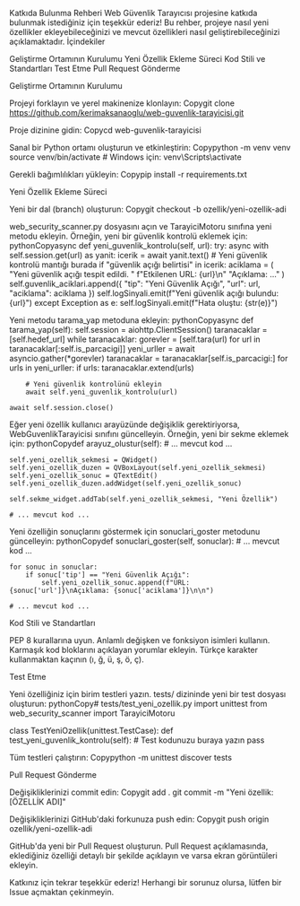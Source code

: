 Katkıda Bulunma Rehberi
Web Güvenlik Tarayıcısı projesine katkıda bulunmak istediğiniz için teşekkür ederiz! Bu rehber, projeye nasıl yeni özellikler ekleyebileceğinizi ve mevcut özellikleri nasıl geliştirebileceğinizi açıklamaktadır.
İçindekiler

Geliştirme Ortamının Kurulumu
Yeni Özellik Ekleme Süreci
Kod Stili ve Standartları
Test Etme
Pull Request Gönderme

Geliştirme Ortamının Kurulumu

Projeyi forklayın ve yerel makinenize klonlayın:
Copygit clone https://github.com/kerimaksanaoglu/web-guvenlik-tarayicisi.git

Proje dizinine gidin:
Copycd web-guvenlik-tarayicisi

Sanal bir Python ortamı oluşturun ve etkinleştirin:
Copypython -m venv venv
source venv/bin/activate  # Windows için: venv\Scripts\activate

Gerekli bağımlılıkları yükleyin:
Copypip install -r requirements.txt


Yeni Özellik Ekleme Süreci

Yeni bir dal (branch) oluşturun:
Copygit checkout -b ozellik/yeni-ozellik-adi

web_security_scanner.py dosyasını açın ve TarayiciMotoru sınıfına yeni metodu ekleyin. Örneğin, yeni bir güvenlik kontrolü eklemek için:
pythonCopyasync def yeni_guvenlik_kontrolu(self, url):
    try:
        async with self.session.get(url) as yanit:
            icerik = await yanit.text()
            # Yeni güvenlik kontrolü mantığı burada
            if "güvenlik açığı belirtisi" in icerik:
                aciklama = (
                    "Yeni güvenlik açığı tespit edildi. "
                    f"Etkilenen URL: {url}\n"
                    "Açıklama: ..."
                )
                self.guvenlik_aciklari.append({
                    "tip": "Yeni Güvenlik Açığı",
                    "url": url,
                    "aciklama": aciklama
                })
                self.logSinyali.emit(f"Yeni güvenlik açığı bulundu: {url}")
    except Exception as e:
        self.logSinyali.emit(f"Hata oluştu: {str(e)}")

Yeni metodu tarama_yap metoduna ekleyin:
pythonCopyasync def tarama_yap(self):
    self.session = aiohttp.ClientSession()
    taranacaklar = [self.hedef_url]
    while taranacaklar:
        gorevler = [self.tara(url) for url in taranacaklar[:self.is_parcacigi]]
        yeni_urller = await asyncio.gather(*gorevler)
        taranacaklar = taranacaklar[self.is_parcacigi:]
        for urls in yeni_urller:
            if urls:
                taranacaklar.extend(urls)
        
        # Yeni güvenlik kontrolünü ekleyin
        await self.yeni_guvenlik_kontrolu(url)
    
    await self.session.close()

Eğer yeni özellik kullanıcı arayüzünde değişiklik gerektiriyorsa, WebGuvenlikTarayicisi sınıfını güncelleyin. Örneğin, yeni bir sekme eklemek için:
pythonCopydef arayuz_olustur(self):
    # ... mevcut kod ...
    
    self.yeni_ozellik_sekmesi = QWidget()
    self.yeni_ozellik_duzen = QVBoxLayout(self.yeni_ozellik_sekmesi)
    self.yeni_ozellik_sonuc = QTextEdit()
    self.yeni_ozellik_duzen.addWidget(self.yeni_ozellik_sonuc)
    
    self.sekme_widget.addTab(self.yeni_ozellik_sekmesi, "Yeni Özellik")
    
    # ... mevcut kod ...

Yeni özelliğin sonuçlarını göstermek için sonuclari_goster metodunu güncelleyin:
pythonCopydef sonuclari_goster(self, sonuclar):
    # ... mevcut kod ...
    
    for sonuc in sonuclar:
        if sonuc['tip'] == "Yeni Güvenlik Açığı":
            self.yeni_ozellik_sonuc.append(f"URL: {sonuc['url']}\nAçıklama: {sonuc['aciklama']}\n\n")
    
    # ... mevcut kod ...


Kod Stili ve Standartları

PEP 8 kurallarına uyun.
Anlamlı değişken ve fonksiyon isimleri kullanın.
Karmaşık kod bloklarını açıklayan yorumlar ekleyin.
Türkçe karakter kullanmaktan kaçının (ı, ğ, ü, ş, ö, ç).

Test Etme

Yeni özelliğiniz için birim testleri yazın. tests/ dizininde yeni bir test dosyası oluşturun:
pythonCopy# tests/test_yeni_ozellik.py
import unittest
from web_security_scanner import TarayiciMotoru

class TestYeniOzellik(unittest.TestCase):
    def test_yeni_guvenlik_kontrolu(self):
        # Test kodunuzu buraya yazın
        pass

Tüm testleri çalıştırın:
Copypython -m unittest discover tests


Pull Request Gönderme

Değişikliklerinizi commit edin:
Copygit add .
git commit -m "Yeni özellik: [ÖZELLİK ADI]"

Değişikliklerinizi GitHub'daki forkunuza push edin:
Copygit push origin ozellik/yeni-ozellik-adi

GitHub'da yeni bir Pull Request oluşturun.
Pull Request açıklamasında, eklediğiniz özelliği detaylı bir şekilde açıklayın ve varsa ekran görüntüleri ekleyin.

Katkınız için tekrar teşekkür ederiz! Herhangi bir sorunuz olursa, lütfen bir Issue açmaktan çekinmeyin.
